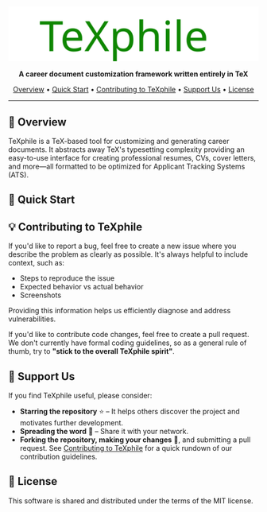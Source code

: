 <div align="center">
  <img src="Documents/Image/TeXphile_logo.svg" alt="Logo" style="width: 600px; height: auto;"/>
</div>

<p align="center">
  <strong>A career document customization framework written entirely in TeX</strong>
</p>

<p align="center">
  <a href="#overview">Overview</a> •
  <a href="#quick-start">Quick Start</a> •
  <a href="#contributing-to-texphile">Contributing to TeXphile</a> •
  <a href="#support-us">Support Us</a> •
  <a href="#license">License</a>
</p>

---

## :memo: Overview
TeXphile is a TeX-based tool for customizing and generating career documents. It abstracts away TeX's typesetting complexity providing an easy-to-use interface for creating professional resumes, CVs, cover letters, and more—all formatted to be optimized for Applicant Tracking Systems (ATS).

## :rocket: Quick Start

## :bulb: Contributing to TeXphile
If you'd like to report a bug, feel free to create a new issue where you describe the problem as clearly as possible. It's always helpful to include context, such as:
- Steps to reproduce the issue
- Expected behavior vs actual behavior
- Screenshots

Providing this information helps us efficiently diagnose and address vulnerabilities.

If you'd like to contribute code changes, feel free to create a pull request. We don't currently have formal coding guidelines, so as a general rule of thumb, try to **"stick to the overall TeXphile spirit"**.

## :pray: Support Us
If you find TeXphile useful, please consider:
- **Starring the repository** ⭐ – It helps others discover the project and motivates further development.
- **Spreading the word** 📢 – Share it with your network.
- **Forking the repository, making your changes** 🔧, and submitting a pull request. See [Contributing to TeXphile](#contributing-to-texphile) for a quick rundown of our contribution guidelines.

## :scroll: License
This software is shared and distributed under the terms of the MIT license.